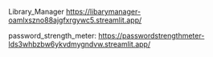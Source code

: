   Library_Manager
https://libarymanager-oamlxszno88ajgfxrgywc5.streamlit.app/

 password_strength_meter:
 https://passwordstrengthmeter-lds3whbzbw6ykvdmygndvw.streamlit.app/
